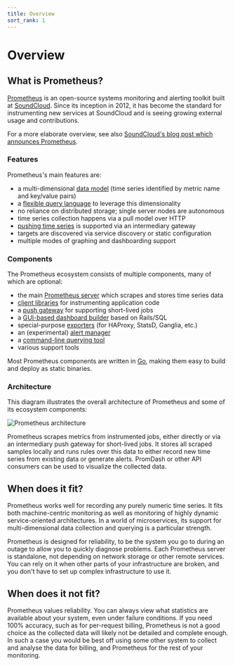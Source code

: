 ```yaml
---
title: Overview
sort_rank: 1
---
```


# Overview

## What is Prometheus?

[Prometheus](https://github.com/prometheus) is an open-source systems
monitoring and alerting toolkit built at [SoundCloud](http://soundcloud.com).
Since its inception in 2012, it has become the standard for instrumenting new
services at SoundCloud and is seeing growing external usage and contributions.

For a more elaborate overview, see also [SoundCloud's blog post which announces
Prometheus](https://developers.soundcloud.com/blog/prometheus-monitoring-at-soundcloud).

### Features

Prometheus's main features are:

* a multi-dimensional [data model](/docs/concepts/data_model/) (time series identified by metric name and key/value pairs)
* a [flexible query language](/docs/querying/basics/)
  to leverage this dimensionality
* no reliance on distributed storage; single server nodes are autonomous
* time series collection happens via a pull model over HTTP
* [pushing time series](/docs/instrumenting/pushing/) is supported via an intermediary gateway
* targets are discovered via service discovery or static configuration
* multiple modes of graphing and dashboarding support

### Components

The Prometheus ecosystem consists of multiple components, many of which are
optional:

* the main [Prometheus server](https://github.com/prometheus/prometheus) which scrapes and stores time series data
* [client libraries](/docs/instrumenting/clientlibs/) for instrumenting application code
* a [push gateway](https://github.com/prometheus/pushgateway) for supporting short-lived jobs
* a [GUI-based dashboard builder](/docs/visualization/promdash/) based on Rails/SQL
* special-purpose [exporters](/docs/instrumenting/exporters/) (for HAProxy, StatsD, Ganglia, etc.)
* an (experimental) [alert manager](https://github.com/prometheus/alertmanager)
* a [command-line querying tool](https://github.com/prometheus/prometheus_cli)
* various support tools

Most Prometheus components are written in [Go](https://golang.org/), making
them easy to build and deploy as static binaries.

### Architecture

This diagram illustrates the overall architecture of Prometheus and some of
its ecosystem components:

![Prometheus architecture](/assets/architecture.svg)

Prometheus scrapes metrics from instrumented jobs, either directly or via an
intermediary push gateway for short-lived jobs. It stores all scraped samples
locally and runs rules over this data to either record new time series from
existing data or generate alerts. PromDash or other API consumers can be used
to visualize the collected data.

## When does it fit?

Prometheus works well for recording any purely numeric time series. It fits
both machine-centric monitoring as well as monitoring of highly dynamic
service-oriented architectures. In a world of microservices, its support for
multi-dimensional data collection and querying is a particular strength.

Prometheus is designed for reliability, to be the system you go to
during an outage to allow you to quickly diagnose problems. Each Prometheus
server is standalone, not depending on network storage or other remote services.
You can rely on it when other parts of your infrastructure are broken, and
you don't have to set up complex infrastructure to use it.

## When does it not fit?

Prometheus values reliability. You can always view what statistics are
available about your system, even under failure conditions. If you need 100%
accuracy, such as for per-request billing, Prometheus is not a good choice as
the collected data will likely not be detailed and complete enough. In such a
case you would be best off using some other system to collect and analyse the
data for billing, and Prometheus for the rest of your monitoring.
